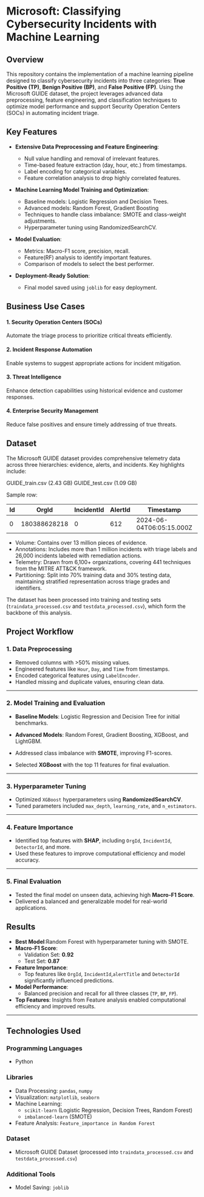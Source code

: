 # Microsoft: Classifying Cybersecurity Incidents with Machine Learning

## Overview
This repository contains the implementation of a machine learning pipeline designed to classify cybersecurity incidents into three categories: **True Positive (TP)**, **Benign Positive (BP)**, and **False Positive (FP)**. Using the Microsoft GUIDE dataset, the project leverages advanced data preprocessing, feature engineering, and classification techniques to optimize model performance and support Security Operation Centers (SOCs) in automating incident triage.

## Key Features
- **Extensive Data Preprocessing and Feature Engineering**:
  - Null value handling and removal of irrelevant features.
  - Time-based feature extraction (day, hour, etc.) from timestamps.
  - Label encoding for categorical variables.
  - Feature correlation analysis to drop highly correlated features.

- **Machine Learning Model Training and Optimization**:
  - Baseline models: Logistic Regression and Decision Trees.
  - Advanced models: Random Forest, Gradient Boosting
  - Techniques to handle class imbalance: SMOTE and class-weight adjustments.
  - Hyperparameter tuning using RandomizedSearchCV.

- **Model Evaluation**:
  - Metrics: Macro-F1 score, precision, recall.
  - Feature(RF) analysis to identify important features.
  - Comparison of models to select the best performer.

- **Deployment-Ready Solution**:
  - Final model saved using `joblib` for easy deployment.

## Business Use Cases

#### 1. Security Operation Centers (SOCs)  
Automate the triage process to prioritize critical threats efficiently.

#### 2. Incident Response Automation  
Enable systems to suggest appropriate actions for incident mitigation.

#### 3. Threat Intelligence  
Enhance detection capabilities using historical evidence and customer responses.

#### 4. Enterprise Security Management  
Reduce false positives and ensure timely addressing of true threats.

## Dataset
The Microsoft GUIDE dataset provides comprehensive telemetry data across three hierarchies: evidence, alerts, and incidents. Key highlights include:

GUIDE_train.csv (2.43 GB)
GUIDE_test.csv (1.09 GB)


Sample row: 

| Id | OrgId        | IncidentId | AlertId | Timestamp                | DetectorId | AlertTitle    | Category      | MitreTechniques | IncidentGrade | ActionGrouped | ActionGranular | EntityType | EvidenceRole | DeviceId | Sha256 | IpAddress  | Url | AccountSid | AccountUpn | AccountObjectId | AccountName | DeviceName | NetworkMessageId | EmailClusterId | RegistryKey | RegistryValueName | RegistryValueData | ApplicationId | ApplicationName | OAuthApplicationId | ThreatFamily | FileName | FolderPath | ResourceIdName | ResourceType | Roles | OSFamily | OSVersion | AntispamDirection | SuspicionLevel | LastVerdict | CountryCode | State | City |
|----|--------------|------------|---------|--------------------------|-------------|----------------|---------------|------------------|---------------|---------------|----------------|------------|--------------|----------|--------|------------|-----|-------------|-------------|------------------|--------------|------------|------------------|----------------|--------------|-------------------|-------------------|----------------|----------------|--------------------|--------------|----------|------------|-----------------|--------------|-------|----------|-----------|-------------------|----------------|--------------|-------------|-------|------|
| 0  | 180388628218 | 0          | 612     | 2024-06-04T06:05:15.000Z | 7           | InitialAccess  | NaN           | TruePositive      | NaN           | NaN           | Ip             | Related      | 98799      | 138268 | 27         | 160396 | 441377      | 673934       | 425863          | 453297       | 153085     | 529644           | NaN            | 1631         | 635               | 860               | 2251           | 3421           | 881                | NaN          | 289573   | 117668     | 3586            | NaN          | NaN   | 5        | 66        | NaN               | NaN            | 31           | 6           | 3     |

- Volume: Contains over 13 million pieces of evidence.
- Annotations: Includes more than 1 million incidents with triage labels and 26,000 incidents labeled with remediation actions.
- Telemetry: Drawn from 6,100+ organizations, covering 441 techniques from the MITRE ATT&CK framework.
- Partitioning: Split into 70% training data and 30% testing data, maintaining stratified representation across triage grades and identifiers.

The dataset has been processed into training and testing sets (`traindata_processed.csv` and `testdata_processed.csv`), which form the backbone of this analysis.


## Project Workflow

### 1. **Data Preprocessing**
- Removed columns with >50% missing values.
- Engineered features like `Hour`, `Day`, and `Time` from timestamps.
- Encoded categorical features using `LabelEncoder`.
- Handled missing and duplicate values, ensuring clean data.
  
---


### 2. **Model Training and Evaluation**
- **Baseline Models**: Logistic Regression and Decision Tree for initial benchmarks.
- **Advanced Models**: Random Forest, Gradient Boosting, XGBoost, and LightGBM.
 
- Addressed class imbalance with **SMOTE**, improving F1-scores.
- Selected **XGBoost** with the top 11 features for final evaluation.

 
---

### 3. **Hyperparameter Tuning**
- Optimized `XGBoost` hyperparameters using **RandomizedSearchCV**.
- Tuned parameters included `max_depth`, `learning_rate`, and `n_estimators`.


---

### 4. **Feature Importance**
- Identified top features with **SHAP**, including `OrgId`, `IncidentId`, `DetectorId`, and more.
- Used these features to improve computational efficiency and model accuracy.

  

---

### 5. **Final Evaluation**
- Tested the final model on unseen data, achieving high **Macro-F1 Score**.
- Delivered a balanced and generalizable model for real-world applications.



## Results
- **Best Model**:Random Forest with hyperparameter tuning with SMOTE.
- **Macro-F1 Score**:
  - Validation Set: **0.92**
  - Test Set: **0.87**
- **Feature Importance**:
  - Top features like `OrgId`, `IncidentId`,`alertTitle` and `DetectorId` significantly influenced predictions.
- **Model Performance**:
  - Balanced precision and recall for all three classes (`TP`, `BP`, `FP`).
- **Top Features**: Insights from Feature analysis enabled computational efficiency and improved results.
---

## Technologies Used

### Programming Languages
- Python

### Libraries
- Data Processing: `pandas`, `numpy`
- Visualization: `matplotlib`, `seaborn`
- Machine Learning: 
  - `scikit-learn` (Logistic Regression, Decision Trees, Random Forest)
  - `imbalanced-learn` (SMOTE)
- Feature Analysis: `Feature_importance in Random Forest`

### Dataset
- Microsoft GUIDE Dataset (processed into `traindata_processed.csv` and `testdata_processed.csv`)

### Additional Tools
- Model Saving: `joblib`






